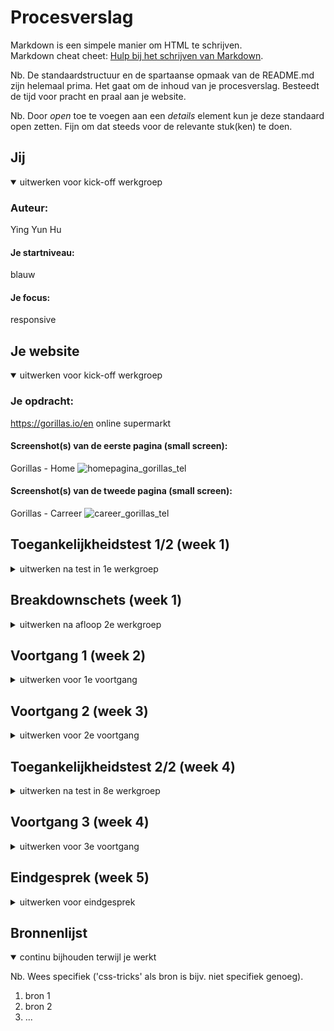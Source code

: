 # Procesverslag
Markdown is een simpele manier om HTML te schrijven.  
Markdown cheat cheet: [Hulp bij het schrijven van Markdown](https://github.com/adam-p/markdown-here/wiki/Markdown-Cheatsheet).

Nb. De standaardstructuur en de spartaanse opmaak van de README.md zijn helemaal prima. Het gaat om de inhoud van je procesverslag. Besteedt de tijd voor pracht en praal aan je website.

Nb. Door *open* toe te voegen aan een *details* element kun je deze standaard open zetten. Fijn om dat steeds voor de relevante stuk(ken) te doen.





## Jij

<details open>
  <summary>uitwerken voor kick-off werkgroep</summary>

  ### Auteur:
  Ying Yun Hu

  #### Je startniveau:
  blauw

  #### Je focus:
  responsive
 
</details>





## Je website

<details open>
  <summary>uitwerken voor kick-off werkgroep</summary>

  ### Je opdracht:
  https://gorillas.io/en 
  online supermarkt
  
  #### Screenshot(s) van de eerste pagina (small screen): 
  Gorillas - Home
![homepagina_gorillas_tel](https://user-images.githubusercontent.com/112943865/189537691-776ed745-879a-4a0e-8c83-1e8552fe5bb9.png)

  #### Screenshot(s) van de tweede pagina (small screen):
  Gorillas - Carreer
![career_gorillas_tel](https://user-images.githubusercontent.com/112943865/189537725-26c9009f-7ade-4b58-8803-7aeb8da03d1a.png)

 
</details>



## Toegankelijkheidstest 1/2 (week 1)

<details>
  <summary>uitwerken na test in 1e werkgroep</summary>

  ### Bevindingen
  Lijst met je bevindingen die in de test naar voren kwamen:

  #### Screenreader
  Hier korte omschrijving (met indien nodig afbeeldingen) Ik had nog nooit een screenreader gebruikt, dus alles wat nog een beetje uitzoeken hoe het werkte. Hiervoor was gelukkig een handleiding. Het was een beetje spelen met de shortcuts maar op een gegeven moment had ik door hoe het moest. Wel heb ik vaker een soort screenreader gezien op verschillende websites, zoals bij de website gemeente van Rotterdam die we moesten bestuderen voor Vormgeving. 
  
  Toen ik de screenreader ging testen op de Gorillas website, kwam ik iets geks tegen. Namelijk dat er een verborgen link stond bovenaan de pagina. Ik weet niet of dit expres is gedaan voor mensen die een screenreader gebruiken, want als ik normaal met mijn muis er overheen ga dan komt er niks tevoorschijn. Verder vond ik het gebruik van de screenreader een beetje raar omdat ik het natuurlijk niet gewend ben dat alles voor me wordt voorgelezen, en soms dan wil ik niet dat 'ie wat voorleest en ga ik random toetsen indrukken. 

  Hier een omschrijving van hoe het opgelost kan worden (met indien nodig afbeeldingen)
  Vooral alles heel visueel maken en knoppen op een logische plek plaatsen, dus niet dat bijvoorbeeld teksten en knoppen te nauw op elkaar staan of door elkaar staan. Overzichtelijkheid is belangrijk zodat je snel door alles heen kunt gaan. 

  #### Muis en Toetsenbord 
  Hier korte omschrijving (met indien nodig afbeeldingen)
  Hiervoor moesten we constant een ballon hooghouden. Dit was eerst wel wat lastig en ik kon niet eens scrollen omdat de ballon mij zo erg uit mijn concentratie haalde. Maar na een tijdje lukte het me zolang ik op het scherm gefocust was. Dit was dus niet zo lastig als ik had verwacht, wel kan ik me erbij voorstellen hoe het zou zijn om constant afgeleid te worden.

  Hier een omschrijving van hoe het opgelost kan worden (met indien nodig afbeeldingen)
  Voor mensen met een wat kortere aandachtsspan of mensen die een wat slechtere concentratie hebben is het vooral belangrijk ook om de website visueel en niet te formeel te maken. Zo is de kans groter dat degene zich verveelt. Korte videos of audio zou handig zijn. Zo hoeft de gebruiker zich niet perse te focussen op alleen tekst. 

  #### Motoriek (shocks, elastiekjes)
  Hier korte omschrijving (met indien nodig afbeeldingen)
  De shocks waren meer vervelend dan de elastiekjes. Dit is omdat ik nauwelijks wat kon doen met de shocks en alleen op het nare gevoel kon focussen. Ik probeerde door de site te gaan met de shockapparaat op, maar wilde er snel van af dus heb ik het maar snel afgedaan. Deze test was dus gefaald omdat het te lastig voor me was en ik zowat niks kon doen. 
  
  De elastiekjes waren dan wel weer wat makkelijker dan de shocks. Het scrollen was makkelijk omdat ik maar 2 vingers daarvoor moest gebruiken, maar als ik wilde typen dan was dat een uitdaging. Ik moest namelijk door het hele toetsenbord bewegen om een letter te kunnen typen, want je hebt maar zogenaamd 2 vingers. 
  
  Hier een omschrijving van hoe het opgelost kan worden (met indien nodig afbeeldingen)
  Een button of knop om iets in te spreken, en de website dit uit zal voeren. Eigenlijk een beetje hetzelfde als Siri. 
  

  #### Visueel (brillen, contrast, kleurenblind, dark/light). 
  Hier korte omschrijving (met indien nodig afbeeldingen)
  Je kreeg hierbij brillen met verschillende soorten glazen die een persoon met een visuele beperking zou zien. Wat voor een soort beperkingen weet ik niet zo goed meer, maar je had dan bijvoorbeeld een bril met allerlei soorten vlekjes erop of eentje waarvan de zijkanten zijn bedekt met zwart. Dit was opzicht wel te doen, bij sommige brillen moest ik me iets meer focussen (zoals bij de bril met een zwarte vlek) want hier kon je totaal niet goed doorheen kijken. De gele bril vond ik wel het makkelijkst omdat ik toevallig een zonnebril heb in die kleur. Alles leek ook nog eens veel kleurrijker, dus hiermee had ik geen moeite. 

  Hier een omschrijving van hoe het opgelost kan worden (met indien nodig afbeeldingen)
  Audio is hierbij ook heel belangrijk, of een screenreader voor degenen die een wat zwaardere beperking hebben. Of grote letters!

</details>



## Breakdownschets (week 1)

<details>
  <summary>uitwerken na afloop 2e werkgroep</summary>

  ### de hele pagina + dynamisch deek (menu en filters): 
  [breakdownschets.ai.zip](https://github.com/yingyunhu/FED/files/9543337/breakdownschets.ai.zip)

</details>





## Voortgang 1 (week 2)

<details>
  <summary>uitwerken voor 1e voortgang</summary>

  ### Stand van zaken
  hier dit ging goed & dit was lastig (neem ook screenshots op van delen van je website en code)


  ### Agenda voor meeting
  samen met je groepje opstellen

  | Ying      | Samantha        | Jaiden   
  | ---            | ---                | ---     |     
  | Verborgen content| en dit             | en ik dit   | 
  | Hamburger menu| dit als er tijd is | nog een punt | 
  | ...            | ...                | ...          | 

  ### Verslag van meeting
  hier na afloop snel de uitkomsten van de meeting vastleggen

 
  - mdn en css almanac zijn betrouwbare bronnen, w3schools niet altijd.
  - > = directe kindere selecteren
  - margin-right: auto = neemt alle ruimte in zodat de item aan de rechterkant komt te zitten.
  - https://alistapart.com/article/now-you-see-me/ // info over het verstoppen van content


</details>





## Voortgang 2 (week 3)

<details>
  <summary>uitwerken voor 2e voortgang</summary>

  ### Stand van zaken
  Het gaat tot nu toe wel goed met mijn html, maar er zijn nog een aantal dingen die niet zo goed gaan in mijn css zoals het invoegen van images in de sections. Dit moeten achtergrond images zijn maar dit lukt maar niet. De hamburgermenu heb ik soort van kunnen maken, maar dit is nog niet compleet. 


  ### Agenda voor meeting
  samen met je groepje opstellen

  | Ying     | student 2          | student 3    | student 4        |
  | ---            | ---                | ---          | ---              |
  | Achtergrond img per section  | en dit             | en ik dit    | en dan ik dat    |
  | Marquee, dit is een heel apart onderdeel in mijn code? Maar hij zit wel gewoon in de section. | dit als er tijd is | nog een punt | dit wil ik zeker |
  | Grids: tekst goed positioneren + Buttons: moet dat altijd 'a' zijn?      | ...                | ...          | ...              |


  ### Verslag van meeting
  hier na afloop snel de uitkomsten van de meeting vastleggen

  - punt 1
  - punt 2
  - nog een punt
- ...

</details>





## Toegankelijkheidstest 2/2 (week 4)

<details>
  <summary>uitwerken na test in 8e werkgroep</summary>

  ### Bevindingen
  Lijst met je bevindingen die in de test naar voren kwamen (geef ook aan wat er verbeterd is):

  #### Screenreader
  Hier korte omschrijving (met indien nodig afbeeldingen)

  Hier een omschrijving van hoe het opgelost kan worden (met indien nodig afbeeldingen)


  #### Muis en Toetsenbord 
  Hier korte omschrijving (met indien nodig afbeeldingen)

  Hier een omschrijving van hoe het opgelost kan worden (met indien nodig afbeeldingen)


  #### Motoriek (shocks, elastiekjes)
  Hier korte omschrijving (met indien nodig afbeeldingen)

  Hier een omschrijving van hoe het opgelost kan worden (met indien nodig afbeeldingen)


  #### Visueel (brillen, contrast, kleurenblind, dark/light). 
  Hier korte omschrijving (met indien nodig afbeeldingen)

  Hier een omschrijving van hoe het opgelost kan worden (met indien nodig afbeeldingen)

</details>





## Voortgang 3 (week 4)

<details>
  <summary>uitwerken voor 3e voortgang</summary>

  ### Stand van zaken
  Ik heb deze week een start gemaakt aan mijn website. Ik heb tot nu toe gewerkt aan de header, navigatie


  ### Agenda voor meeting
  samen met je groepje opstellen

  | Ying     | Samantha          | Jaiden   | student 4        |
  | ---            | ---                | ---          | ---              |
  |           | en ik dit    | en dan ik dat    |
  |  | dit als er tijd is | nog een punt | dit wil ik zeker |
  | ...            | ...                | ...          | ...              |


  ### Verslag van meeting
  hier na afloop snel de uitkomsten van de meeting vastleggen
  - 
  - 
  -
</details>





## Eindgesprek (week 5)

<details>
  <summary>uitwerken voor eindgesprek</summary>

  ### Je uitkomst - karakteristiek screenshots:
  <img src="readme-images/dummy-plaatje.jpg" width="375px" alt="uitomst opdracht 1">


  ### Dit ging goed/Heb ik geleerd: 
  Korte omschrijving met plaatjes

  <img src="readme-images/dummy-plaatje.jpg" width="375px" alt="top">


  ### Dit was lastig/Is niet gelukt:
  Korte omschrijving met plaatjes

  <img src="readme-images/dummy-plaatje.jpg" width="375px" alt="bummer">
</details>





## Bronnenlijst

<details open>
  <summary>continu bijhouden terwijl je werkt</summary>

  Nb. Wees specifiek ('css-tricks' als bron is bijv. niet specifiek genoeg).

  1. bron 1
  2. bron 2
  3. ...

</details>
